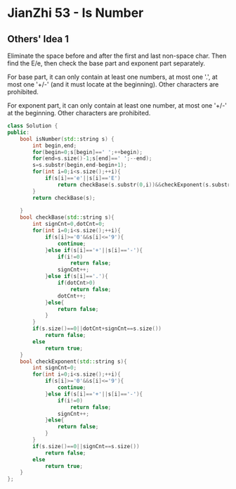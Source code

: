 # JianZhi 53 - Is Number

## Others' Idea 1
Eliminate the space before and after the first and last non-space char. Then find the E/e, then check the base part and exponent part separately.

For base part, it can only contain at least one numbers, at most one '.', at most one '+/-' (and it must locate at the beginning). Other characters are prohibited.

For exponent part, it can only contain at least one number, at most one '+/-' at the beginning. Other characters are prohibited.

```c++
class Solution {
public:
    bool isNumber(std::string s) {
        int begin,end;
        for(begin=0;s[begin]==' ';++begin);
        for(end=s.size()-1;s[end]==' ';--end);
        s=s.substr(begin,end-begin+1);
        for(int i=0;i<s.size();++i){
            if(s[i]=='e'||s[i]=='E')
                return checkBase(s.substr(0,i))&&checkExponent(s.substr(i+1,s.size()-i-1));
        }
        return checkBase(s);
            
    }
    bool checkBase(std::string s){
        int signCnt=0,dotCnt=0;
        for(int i=0;i<s.size();++i){
            if(s[i]>='0'&&s[i]<='9'){
				continue;
            }else if(s[i]=='+'||s[i]=='-'){
                if(i!=0)
                    return false;
                signCnt++;
            }else if(s[i]=='.'){
                if(dotCnt>0)
                    return false;
                dotCnt++;
            }else{
				return false;
			}
        }
        if(s.size()==0||dotCnt+signCnt==s.size())
            return false;
        else
            return true;
    }
    bool checkExponent(std::string s){
        int signCnt=0;
        for(int i=0;i<s.size();++i){
            if(s[i]>='0'&&s[i]<='9'){
				continue;
            }else if(s[i]=='+'||s[i]=='-'){
                if(i!=0)
                    return false;
                signCnt++;
            }else{
                return false;
            }
        }
        if(s.size()==0||signCnt==s.size())
            return false;
        else
            return true;
    }
};
```